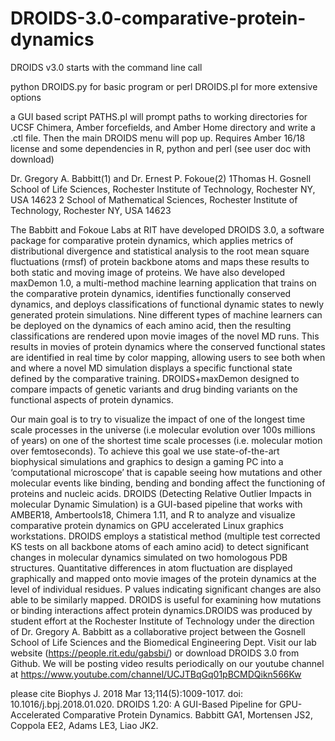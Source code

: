 # DROIDS-3.0-comparative-protein-dynamics

DROIDS v3.0 starts with the command line call

python DROIDS.py for basic program or perl DROIDS.pl for more extensive options

a GUI based script PATHS.pl will prompt paths to working directories for UCSF Chimera, Amber forcefields, and Amber Home directory and write a .ctl file. Then the main DROIDS menu will pop up. Requires Amber 16/18 license and some dependencies in R, python and perl (see user doc with download)

Dr. Gregory A. Babbitt(1) and Dr. Ernest P. Fokoue(2) 
1Thomas H. Gosnell School of Life Sciences, Rochester Institute of Technology, Rochester NY, USA 14623
2 School of Mathematical Sciences, Rochester Institute of Technology, Rochester NY, USA 14623

The Babbitt and Fokoue Labs at RIT have developed DROIDS 3.0, a software package for comparative protein dynamics, which applies metrics of distributional divergence and statistical analysis to the root mean square fluctuations (rmsf) of protein backbone atoms and maps these results to both static and moving image of proteins. We have also developed maxDemon 1.0, a multi-method machine learning application that trains on the comparative protein dynamics, identifies functionally conserved dynamics, and deploys classifications of functional dynamic states to newly generated protein simulations. Nine different types of machine learners can be deployed on the dynamics of each amino acid, then the resulting classifications are rendered upon movie images of the novel MD runs. This results in movies of protein dynamics where the conserved functional states are identified in real time by color mapping, allowing users to see both when and where a novel MD simulation displays a specific functional state defined by the comparative training. DROIDS+maxDemon designed to compare impacts of genetic variants and drug binding variants on the functional aspects of protein dynamics. 

Our main goal is to try to visualize the impact of one of the longest time scale processes in the universe (i.e molecular evolution over 100s millions of years) on one of the shortest time scale processes (i.e. molecular motion over femtoseconds). To achieve this goal we use state-of-the-art biophysical simulations and graphics to design a gaming PC into a ‘computational microscope’ that is capable seeing how mutations and other molecular events like binding, bending and bonding affect the functioning of proteins and nucleic acids. DROIDS (Detecting Relative Outlier Impacts in molecular Dynamic Simulation) is a GUI-based pipeline that works with AMBER18, Ambertools18, Chimera 1.11, and R to analyze and visualize comparative protein dynamics on GPU accelerated Linux graphics workstations.  DROIDS employs a statistical method (multiple test corrected KS tests on all backbone atoms of each amino acid) to detect significant changes in molecular dynamics simulated on two homologous PDB structures.  Quantitative differences in atom fluctuation are displayed graphically and mapped onto movie images of the protein dynamics at the level of individual residues.  P values indicating significant changes are also able to be similarly mapped.  DROIDS is useful for examining how mutations or binding interactions affect protein dynamics.DROIDS was produced by student effort at the Rochester Institute of Technology under the direction of Dr. Gregory A. Babbitt as a collaborative project between the Gosnell School of Life Sciences and the Biomedical Engineering Dept.  Visit our lab website (https://people.rit.edu/gabsbi/) or download DROIDS 3.0 from Github. We will be posting video results periodically on our youtube channel at https://www.youtube.com/channel/UCJTBqGq01pBCMDQikn566Kw

please cite
Biophys J. 2018 Mar 13;114(5):1009-1017. doi: 10.1016/j.bpj.2018.01.020.
DROIDS 1.20: A GUI-Based Pipeline for GPU-Accelerated Comparative Protein Dynamics.
Babbitt GA1, Mortensen JS2, Coppola EE2, Adams LE3, Liao JK2.

